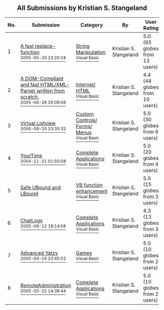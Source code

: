﻿<div align="center">

## All Submissions by Kristian S\. Stangeland

</div>

No.  | Submission | Category | By   | User Rating
---- | ---------- | -------- | ---- | -----------
1 | [A fast replace\-function<br /><sup>2005-05-20 23:20:18</sup>](https://github.com/Planet-Source-Code/kristian-s-stangeland-a-fast-replace-function__1-60605) | [String Manipulation<br /><sup>Visual Basic</sup>](../ByCategory/string-manipulation__1-5.md) | Kristian S\. Stangeland | 5.0 (65 globes from 13 users)
2 | [A DOM\-Compliant and fast HTML/XML\-Parser written from scratch\.<br /><sup>2005-06-28 20:09:08</sup>](https://github.com/Planet-Source-Code/kristian-s-stangeland-a-dom-compliant-and-fast-html-xml-parser-written-from-scratch__1-61616) | [Internet/ HTML<br /><sup>Visual Basic</sup>](../ByCategory/internet-html__1-34.md) | Kristian S\. Stangeland | 4.4 (44 globes from 10 users)
3 | [Virtual Listview<br /><sup>2006-09-20 23:35:32</sup>](https://github.com/Planet-Source-Code/kristian-s-stangeland-virtual-listview__1-66720) | [Custom Controls/ Forms/  Menus<br /><sup>Visual Basic</sup>](../ByCategory/custom-controls-forms-menus__1-4.md) | Kristian S\. Stangeland | 5.0 (30 globes from 6 users)
4 | [YourTime<br /><sup>2004-11-21 01:50:08</sup>](https://github.com/Planet-Source-Code/kristian-s-stangeland-yourtime__1-57342) | [Complete Applications<br /><sup>Visual Basic</sup>](../ByCategory/complete-applications__1-27.md) | Kristian S\. Stangeland | 5.0 (20 globes from 4 users)
5 | [Safe UBound and LBound<br />](https://github.com/Planet-Source-Code/kristian-s-stangeland-safe-ubound-and-lbound__1-55074) | [VB function enhancement<br /><sup>Visual Basic</sup>](../ByCategory/vb-function-enhancement__1-25.md) | Kristian S\. Stangeland | 5.0 (15 globes from 3 users)
6 | [ChatLogs<br /><sup>2005-08-12 18:14:08</sup>](https://github.com/Planet-Source-Code/kristian-s-stangeland-chatlogs__1-62167) | [Complete Applications<br /><sup>Visual Basic</sup>](../ByCategory/complete-applications__1-27.md) | Kristian S\. Stangeland | 4.3 (13 globes from 3 users)
7 | [Advanced Yatzy<br /><sup>2005-04-19 22:45:52</sup>](https://github.com/Planet-Source-Code/kristian-s-stangeland-advanced-yatzy__1-60507) | [Games<br /><sup>Visual Basic</sup>](../ByCategory/games__1-38.md) | Kristian S\. Stangeland | 5.0 (10 globes from 2 users)
8 | [RemoteAdministration<br /><sup>2005-05-22 14:38:44</sup>](https://github.com/Planet-Source-Code/kristian-s-stangeland-remoteadministration__1-60622) | [Complete Applications<br /><sup>Visual Basic</sup>](../ByCategory/complete-applications__1-27.md) | Kristian S\. Stangeland | 5.0 (10 globes from 2 users)
